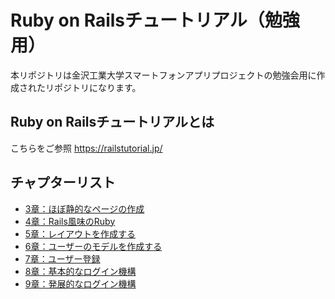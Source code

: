 # Ruby on Railsチュートリアル（勉強用）
本リポジトリは金沢工業大学スマートフォンアプリプロジェクトの勉強会用に作成されたリポジトリになります。

## Ruby on Railsチュートリアルとは
こちらをご参照
https://railstutorial.jp/

## チャプターリスト
- [3章：ほぼ静的なページの作成](https://github.com/JinOketani/rails_tutorial/tree/chapter3)
- [4章：Rails風味のRuby](https://github.com/JinOketani/rails_tutorial/tree/chapter4)
- [5章：レイアウトを作成する](https://github.com/JinOketani/rails_tutorial/tree/chapter5)
- [6章：ユーザーのモデルを作成する](https://github.com/JinOketani/rails_tutorial/tree/chapter6)
- [7章：ユーザー登録](https://github.com/JinOketani/rails_tutorial/tree/chapter7)
- [8章：基本的なログイン機構](https://github.com/JinOketani/rails_tutorial/tree/chapter8)
- [9章：発展的なログイン機構](https://github.com/JinOketani/rails_tutorial/tree/chapter9)
